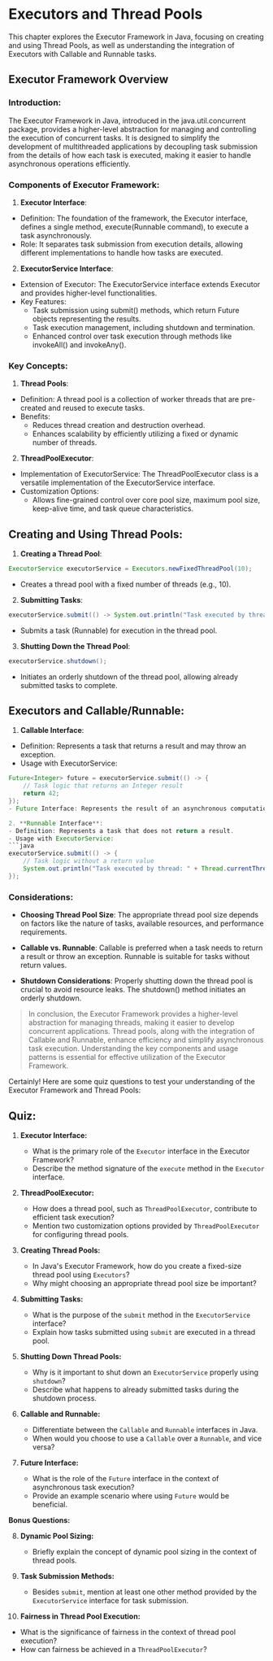 # Executors and Thread Pools
This chapter explores the Executor Framework in Java, focusing on creating and using Thread Pools, as well as understanding the integration of Executors with Callable and Runnable tasks.

## Executor Framework Overview
### Introduction:
The Executor Framework in Java, introduced in the java.util.concurrent package, provides a higher-level abstraction for managing and controlling the execution of concurrent tasks. 
It is designed to simplify the development of multithreaded applications by decoupling task submission from the details of how each task is executed, making it easier to handle asynchronous operations efficiently.

### Components of Executor Framework:
1. **Executor Interface**:
  - Definition: The foundation of the framework, the Executor interface, defines a single method, execute(Runnable command), to execute a task asynchronously.
  - Role: It separates task submission from execution details, allowing different implementations to handle how tasks are executed.

2. **ExecutorService Interface**:
  - Extension of Executor: The ExecutorService interface extends Executor and provides higher-level functionalities.
  - Key Features:
    - Task submission using submit() methods, which return Future objects representing the results.
    - Task execution management, including shutdown and termination.
    - Enhanced control over task execution through methods like invokeAll() and invokeAny().

### Key Concepts:
1. **Thread Pools**:
  - Definition: A thread pool is a collection of worker threads that are pre-created and reused to execute tasks.
  - Benefits:
    - Reduces thread creation and destruction overhead.
    - Enhances scalability by efficiently utilizing a fixed or dynamic number of threads.
2. **ThreadPoolExecutor**:
  - Implementation of ExecutorService: The ThreadPoolExecutor class is a versatile implementation of the ExecutorService interface.
  - Customization Options:
    - Allows fine-grained control over core pool size, maximum pool size, keep-alive time, and task queue characteristics.

## Creating and Using Thread Pools:
1. **Creating a Thread Pool**:
  ```java
  ExecutorService executorService = Executors.newFixedThreadPool(10);
  ```
  - Creates a thread pool with a fixed number of threads (e.g., 10).

2. **Submitting Tasks**:
  ```java
  executorService.submit(() -> System.out.println("Task executed by thread: " + Thread.currentThread().getName()));
  ```
  - Submits a task (Runnable) for execution in the thread pool.

3. **Shutting Down the Thread Pool**:
  ```java
  executorService.shutdown();
  ```
  - Initiates an orderly shutdown of the thread pool, allowing already submitted tasks to complete.

## Executors and Callable/Runnable:
1. **Callable Interface**:
  - Definition: Represents a task that returns a result and may throw an exception.
  - Usage with ExecutorService:
  ```java
  Future<Integer> future = executorService.submit(() -> {
      // Task logic that returns an Integer result
      return 42;
  });
  - Future Interface: Represents the result of an asynchronous computation, allowing checking if the computation is complete and retrieving the result.

2. **Runnable Interface**:
  - Definition: Represents a task that does not return a result.
  - Usage with ExecutorService:
  ```java
  executorService.submit(() -> {
      // Task logic without a return value
      System.out.println("Task executed by thread: " + Thread.currentThread().getName());
  });
  ```

### Considerations:
* **Choosing Thread Pool Size**: The appropriate thread pool size depends on factors like the nature of tasks, available resources, and performance requirements.

* **Callable vs. Runnable**: Callable is preferred when a task needs to return a result or throw an exception. Runnable is suitable for tasks without return values.

* **Shutdown Considerations**: Properly shutting down the thread pool is crucial to avoid resource leaks. The shutdown() method initiates an orderly shutdown.

> In conclusion, the Executor Framework provides a higher-level abstraction for managing threads, making it easier to develop concurrent applications.
> Thread pools, along with the integration of Callable and Runnable, enhance efficiency and simplify asynchronous task execution.
> Understanding the key components and usage patterns is essential for effective utilization of the Executor Framework.
>

Certainly! Here are some quiz questions to test your understanding of the Executor Framework and Thread Pools:

## Quiz:

1.  **Executor Interface:**
    
    *   What is the primary role of the `Executor` interface in the Executor Framework?
    *   Describe the method signature of the `execute` method in the `Executor` interface.
2.  **ThreadPoolExecutor:**
    
    *   How does a thread pool, such as `ThreadPoolExecutor`, contribute to efficient task execution?
    *   Mention two customization options provided by `ThreadPoolExecutor` for configuring thread pools.
3.  **Creating Thread Pools:**
    
    *   In Java's Executor Framework, how do you create a fixed-size thread pool using `Executors`?
    *   Why might choosing an appropriate thread pool size be important?
4.  **Submitting Tasks:**
    
    *   What is the purpose of the `submit` method in the `ExecutorService` interface?
    *   Explain how tasks submitted using `submit` are executed in a thread pool.
5.  **Shutting Down Thread Pools:**
    
    *   Why is it important to shut down an `ExecutorService` properly using `shutdown`?
    *   Describe what happens to already submitted tasks during the shutdown process.
6.  **Callable and Runnable:**
    
    *   Differentiate between the `Callable` and `Runnable` interfaces in Java.
    *   When would you choose to use a `Callable` over a `Runnable`, and vice versa?
7.  **Future Interface:**
    
    *   What is the role of the `Future` interface in the context of asynchronous task execution?
    *   Provide an example scenario where using `Future` would be beneficial.

**Bonus Questions:**

8.  **Dynamic Pool Sizing:**
    
    *   Briefly explain the concept of dynamic pool sizing in the context of thread pools.
9.  **Task Submission Methods:**
    
    *   Besides `submit`, mention at least one other method provided by the `ExecutorService` interface for task submission.
10.  **Fairness in Thread Pool Execution:**
    

*   What is the significance of fairness in the context of thread pool execution?
*   How can fairness be achieved in a `ThreadPoolExecutor`?

